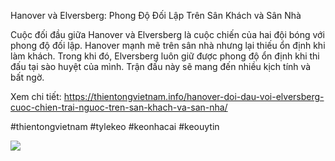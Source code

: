Hanover và Elversberg: Phong Độ Đối Lập Trên Sân Khách và Sân Nhà

Cuộc đối đầu giữa Hanover và Elversberg là cuộc chiến của hai đội bóng với phong độ đối lập. Hanover mạnh mẽ trên sân nhà nhưng lại thiếu ổn định khi làm khách. Trong khi đó, Elversberg luôn giữ được phong độ ổn định khi thi đấu tại sào huyệt của mình. Trận đấu này sẽ mang đến nhiều kịch tính và bất ngờ.

Xem chi tiết: https://thientongvietnam.info/hanover-doi-dau-voi-elversberg-cuoc-chien-trai-nguoc-tren-san-khach-va-san-nha/

#thientongvietnam #tylekeo #keonhacai #keouytin

![](https://g0v.hackmd.io/_uploads/ryxEo4ZoBke.jpg)
